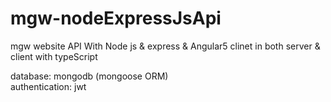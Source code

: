 # mgw-nodeExpressJsApi
mgw website API With Node js & express & Angular5 clinet in both server & client with typeScript

database: mongodb (mongoose ORM)
<br/>
authentication: jwt